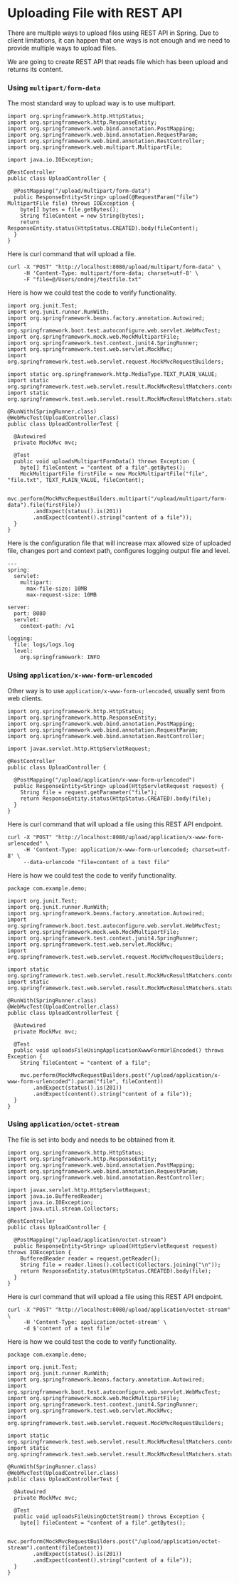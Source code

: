 # Uploading File with REST API

There are multiple ways to upload files using REST API in Spring. Due to client limitations, it can happen that one ways is not enough and we need to provide multiple ways to upload files.

We are going to create REST API that reads file which has been upload and returns its content.

### Using `multipart/form-data`

 The most standard way to upload way is to use multipart.

```
import org.springframework.http.HttpStatus;
import org.springframework.http.ResponseEntity;
import org.springframework.web.bind.annotation.PostMapping;
import org.springframework.web.bind.annotation.RequestParam;
import org.springframework.web.bind.annotation.RestController;
import org.springframework.web.multipart.MultipartFile;

import java.io.IOException;

@RestController
public class UploadController {

  @PostMapping("/upload/multipart/form-data")
  public ResponseEntity<String> upload(@RequestParam("file") MultipartFile file) throws IOException {
    byte[] bytes = file.getBytes();
    String fileContent = new String(bytes);
    return ResponseEntity.status(HttpStatus.CREATED).body(fileContent);
  }
}
```

Here is curl command that will upload a file.

```
curl -X "POST" "http://localhost:8080/upload/multipart/form-data" \
     -H 'Content-Type: multipart/form-data; charset=utf-8' \
     -F "file=@/Users/ondrej/testfile.txt"
```

Here is how we could test the code to verify functionality.

```
import org.junit.Test;
import org.junit.runner.RunWith;
import org.springframework.beans.factory.annotation.Autowired;
import org.springframework.boot.test.autoconfigure.web.servlet.WebMvcTest;
import org.springframework.mock.web.MockMultipartFile;
import org.springframework.test.context.junit4.SpringRunner;
import org.springframework.test.web.servlet.MockMvc;
import org.springframework.test.web.servlet.request.MockMvcRequestBuilders;

import static org.springframework.http.MediaType.TEXT_PLAIN_VALUE;
import static org.springframework.test.web.servlet.result.MockMvcResultMatchers.content;
import static org.springframework.test.web.servlet.result.MockMvcResultMatchers.status;

@RunWith(SpringRunner.class)
@WebMvcTest(UploadController.class)
public class UploadControllerTest {

  @Autowired
  private MockMvc mvc;

  @Test
  public void uploadsMultipartFormData() throws Exception {
    byte[] fileContent = "content of a file".getBytes();
    MockMultipartFile firstFile = new MockMultipartFile("file", "file.txt", TEXT_PLAIN_VALUE, fileContent);

    mvc.perform(MockMvcRequestBuilders.multipart("/upload/multipart/form-data").file(firstFile))
        .andExpect(status().is(201))
        .andExpect(content().string("content of a file"));
  }
}
```

Here is the configuration file that will increase max allowed size of uploaded file, changes port and context path, configures logging output file and level.

```
---
spring:
  servlet:
    multipart:
      max-file-size: 10MB
      max-request-size: 10MB

server:
  port: 8080
  servlet:
    context-path: /v1

logging:
  file: logs/logs.log
  level: 
    org.springframework: INFO
```

### Using `application/x-www-form-urlencoded`

 Other way is to use `application/x-www-form-urlencoded`, usually  sent from web clients.

```
import org.springframework.http.HttpStatus;
import org.springframework.http.ResponseEntity;
import org.springframework.web.bind.annotation.PostMapping;
import org.springframework.web.bind.annotation.RequestParam;
import org.springframework.web.bind.annotation.RestController;

import javax.servlet.http.HttpServletRequest;

@RestController
public class UploadController {

  @PostMapping("/upload/application/x-www-form-urlencoded")
  public ResponseEntity<String> upload(HttpServletRequest request) {
    String file = request.getParameter("file");
    return ResponseEntity.status(HttpStatus.CREATED).body(file);
  }
}
```

Here is curl command that will upload a file using this REST API endpoint.

```
curl -X "POST" "http://localhost:8080/upload/application/x-www-form-urlencoded" \
     -H 'Content-Type: application/x-www-form-urlencoded; charset=utf-8' \
     --data-urlencode "file=content of a test file"
```

Here is how we could test the code to verify functionality.

```
package com.example.demo;

import org.junit.Test;
import org.junit.runner.RunWith;
import org.springframework.beans.factory.annotation.Autowired;
import org.springframework.boot.test.autoconfigure.web.servlet.WebMvcTest;
import org.springframework.mock.web.MockMultipartFile;
import org.springframework.test.context.junit4.SpringRunner;
import org.springframework.test.web.servlet.MockMvc;
import org.springframework.test.web.servlet.request.MockMvcRequestBuilders;

import static org.springframework.test.web.servlet.result.MockMvcResultMatchers.content;
import static org.springframework.test.web.servlet.result.MockMvcResultMatchers.status;

@RunWith(SpringRunner.class)
@WebMvcTest(UploadController.class)
public class UploadControllerTest {

  @Autowired
  private MockMvc mvc;

  @Test
  public void uploadsFileUsingApplicationXwwwFormUrlEncoded() throws Exception {
    String fileContent = "content of a file";

    mvc.perform(MockMvcRequestBuilders.post("/upload/application/x-www-form-urlencoded").param("file", fileContent))
        .andExpect(status().is(201))
        .andExpect(content().string("content of a file"));
  }
}
```

### Using `application/octet-stream`

The file is set into body and needs to be obtained from it.

```
import org.springframework.http.HttpStatus;
import org.springframework.http.ResponseEntity;
import org.springframework.web.bind.annotation.PostMapping;
import org.springframework.web.bind.annotation.RequestParam;
import org.springframework.web.bind.annotation.RestController;

import javax.servlet.http.HttpServletRequest;
import java.io.BufferedReader;
import java.io.IOException;
import java.util.stream.Collectors;

@RestController
public class UploadController {

  @PostMapping("/upload/application/octet-stream")
  public ResponseEntity<String> upload(HttpServletRequest request) throws IOException {
    BufferedReader reader = request.getReader();
    String file = reader.lines().collect(Collectors.joining("\n"));
    return ResponseEntity.status(HttpStatus.CREATED).body(file);
  }
}
```

Here is curl command that will upload a file using this REST API endpoint.

```
curl -X "POST" "http://localhost:8080/upload/application/octet-stream" \
     -H 'Content-Type: application/octet-stream' \
     -d $'content of a test file'
```

Here is how we could test the code to verify functionality.

```
package com.example.demo;

import org.junit.Test;
import org.junit.runner.RunWith;
import org.springframework.beans.factory.annotation.Autowired;
import org.springframework.boot.test.autoconfigure.web.servlet.WebMvcTest;
import org.springframework.mock.web.MockMultipartFile;
import org.springframework.test.context.junit4.SpringRunner;
import org.springframework.test.web.servlet.MockMvc;
import org.springframework.test.web.servlet.request.MockMvcRequestBuilders;

import static org.springframework.test.web.servlet.result.MockMvcResultMatchers.content;
import static org.springframework.test.web.servlet.result.MockMvcResultMatchers.status;

@RunWith(SpringRunner.class)
@WebMvcTest(UploadController.class)
public class UploadControllerTest {

  @Autowired
  private MockMvc mvc;

  @Test
  public void uploadsFileUsingOctetStream() throws Exception {
    byte[] fileContent = "content of a file".getBytes();

    mvc.perform(MockMvcRequestBuilders.post("/upload/application/octet-stream").content(fileContent))
        .andExpect(status().is(201))
        .andExpect(content().string("content of a file"));
  }
}
```



